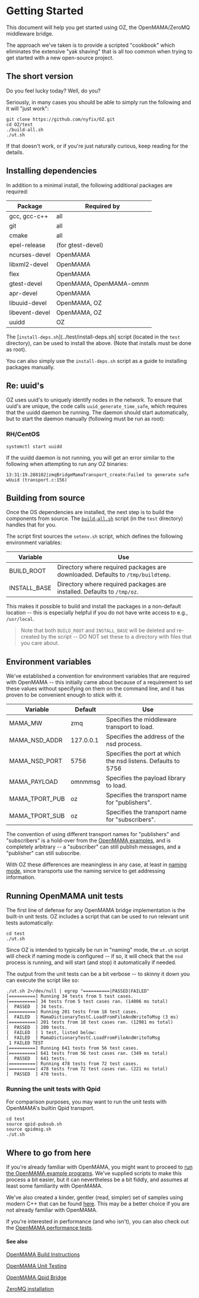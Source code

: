 
# Getting Started
This document will help you get started using OZ, the OpenMAMA/ZeroMQ middleware bridge.

The approach we've taken is to provide a scripted "cookbook" which eliminates the extensive "yak shaving" that is all too common when trying to get started with a new open-source project.

## The short version
Do you feel lucky today?  Well, do you?

Seriously, in many cases you should be able to simply run the following and it will "just work":

```
git clone https://github.com/nyfix/OZ.git
cd OZ/test
./build-all.sh
./ut.sh
```

If that doesn't work, or if you're just naturally curious, keep reading for the details.

## Installing dependencies

In addition to a minimal install, the following additional packages are required:

Package | Required by
------- | -----------
gcc, gcc-c++ | all
git | all
cmake | all
epel-release | (for gtest-devel)
ncurses-devel | OpenMAMA
libxml2-devel | OpenMAMA
flex | OpenMAMA
gtest-devel | OpenMAMA, OpenMAMA-omnm
apr-devel | OpenMAMA
libuuid-devel | OpenMAMA, OZ
libevent-devel | OpenMAMA, OZ
uuidd | OZ

The [`install-deps.sh`](../test/install-deps.sh] script (located in the `test` directory), can be used to install the above.  (Note that installs must be done as root). 

You can also simply use the `install-deps.sh` script as a guide to installing packages manually.

## Re: uuid's
OZ uses uuid's to uniquely identify nodes in the network.  To ensure that uuid's are unique, the code calls `uuid_generate_time_safe`, which requires that the uuidd daemon be running.  The daemon should start automatically, but to start the daemon manually (following must be run as root):

### RH/CentOS 
```
systemctl start uuidd
```

If the uuidd daemon is not running, you will get an error similar to the following when attempting to run any OZ binaries:

```
13:31:19.288102|zmqBridgeMamaTransport_create:Failed to generate safe wUuid (transport.c:156)
```

## Building from source

Once the OS dependencies are installed, the next step is to build the components from source.  The [`build-all.sh`](../test/build-all.sh) script (in the `test` directory) handles that for you.

The script first sources the `setenv.sh` script, which defines the following environment variables:

Variable | Use
------- | -----------
BUILD_ROOT | Directory where required packages are downloaded.  Defaults to `/tmp/buildtemp`.
INSTALL_BASE | Directory where required packages are installed.  Defaults to `/tmp/oz`.

This makes it possible to build and install the packages in a non-default location -- this is especially helpful if you do not have write access to e.g., `/usr/local`.

> Note that both `BUILD_ROOT` and `INSTALL_BASE` will be deleted and re-created by the script -- DO NOT set these to a directory with files that you care about.

## Environment variables
We've established a convention for environment variables that are required with OpenMAMA -- this initially came about because of a requirement to set these values without specifying on them on the command line, and it has proven to be convenient enough to stick with it.

Variable | Default | Use
------- | -----| ------
MAMA_MW | zmq| Specifies the middleware transport to load.
MAMA_NSD_ADDR| 127.0.0.1 | Specifies the address of the nsd process.
MAMA_NSD_PORT| 5756 | Specifies the port at which the nsd listens.  Defaults to 5756
MAMA_PAYLOAD | omnmmsg| Specifies the payload library to load.
MAMA_TPORT_PUB | oz | Specifies the transport name for "publishers".  
MAMA_TPORT_SUB | oz | Specifies the transport name for "subscribers".

The convention of using different transport names for "publishers" and "subscribers" is a hold-over from the [OpenMAMA examples](https://openmama.github.io/openmama_quick_start_guide_running_openmama_apps.html), and is completely arbitrary -- a "subscriber" can still publish messages, and a "publisher" can still subscribe.  

With OZ these differences are meaningless in any case, at least in [naming mode](Naming-Service.md), since transports use the naming service to get addressing information. 


## Running OpenMAMA unit tests
The first line of defense for any OpenMAMA bridge implementation is the built-in unit tests.  OZ includes a script that can be used to run relevant unit tests automatically:

```
cd test
./ut.sh
```

Since OZ is intended to typically be run in "naming" mode, the `ut.sh` script will check if naming mode is configured -- if so, it will check that the `nsd` process is running, and will start (and stop) it automatically if needed.

The output from the unit tests can be a bit verbose -- to skinny it down you can execute the script like so:

```
./ut.sh 2>/dev/null | egrep "==========|PASSED|FAILED"
[==========] Running 34 tests from 5 test cases.
[==========] 34 tests from 5 test cases ran. (14006 ms total)
[  PASSED  ] 34 tests.
[==========] Running 201 tests from 18 test cases.
[  FAILED  ] MamaDictionaryTestC.LoadFromFileAndWriteToMsg (3 ms)
[==========] 201 tests from 18 test cases ran. (12981 ms total)
[  PASSED  ] 200 tests.
[  FAILED  ] 1 test, listed below:
[  FAILED  ] MamaDictionaryTestC.LoadFromFileAndWriteToMsg
 1 FAILED TEST
[==========] Running 641 tests from 56 test cases.
[==========] 641 tests from 56 test cases ran. (349 ms total)
[  PASSED  ] 641 tests.
[==========] Running 478 tests from 72 test cases.
[==========] 478 tests from 72 test cases ran. (221 ms total)
[  PASSED  ] 478 tests.
```

### Running the unit tests with Qpid
For comparison purposes, you may want to run the unit tests with OpenMAMA's builtin Qpid transport.

```
cd test
source qpid-pubsub.sh
source qpidmsg.sh
./ut.sh
```

## Where to go from here
If you're already familiar with OpenMAMA, you might want to proceed to [run the OpenMAMA example programs](Running-Examples.md).  We've supplied scripts to make this process a bit easier, but it can nevertheless be a bit fiddly, and assumes at least some familiarity with OpenMAMA.

We've also created a kinder, gentler (read, simpler) set of samples using modern C++ that can be found [here](../examples/Readme.md).  This may be a better choice if you are not already familiar with OpenMAMA.

If you're interested in performance (and who isn't), you can also check out the [OpenMAMA performance tests](Performance.md).


#### See also
[OpenMAMA Build Instructions](https://openmama.github.io/openmama_build_instructions.html)

[OpenMAMA Unit Testing](https://openmama.github.io/openmama_unit_testing.html)

[OpenMAMA Qpid Bridge](https://openmama.github.io/openmama_qpid_bridge.html)

[ZeroMQ installation](https://github.com/zeromq/libzmq/blob/master/INSTALL)
